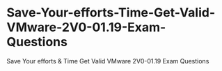 # Save-Your-efforts-Time-Get-Valid-VMware-2V0-01.19-Exam-Questions
Save Your efforts &amp; Time Get Valid VMware 2V0-01.19 Exam Questions

